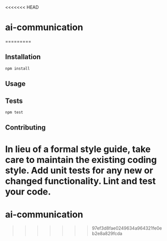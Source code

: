 <<<<<<< HEAD
# ai-communication
=========


## Installation

  `npm install `

## Usage

## Tests

  `npm test`

## Contributing

In lieu of a formal style guide, take care to maintain the existing coding style. Add unit tests for any new or changed functionality. Lint and test your code.
=======
# ai-communication
>>>>>>> 97ef3d8fae0249634a964321fe0eb2e8a829fcda
